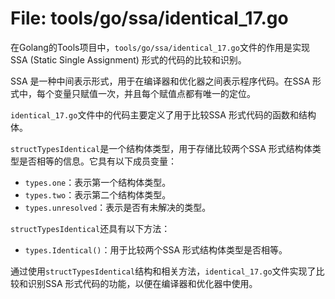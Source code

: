 # File: tools/go/ssa/identical_17.go

在Golang的Tools项目中，`tools/go/ssa/identical_17.go`文件的作用是实现SSA (Static Single Assignment) 形式的代码的比较和识别。

SSA 是一种中间表示形式，用于在编译器和优化器之间表示程序代码。在SSA 形式中，每个变量只赋值一次，并且每个赋值点都有唯一的定位。

`identical_17.go`文件中的代码主要定义了用于比较SSA 形式代码的函数和结构体。

`structTypesIdentical`是一个结构体类型，用于存储比较两个SSA 形式结构体类型是否相等的信息。它具有以下成员变量：
- `types.one`：表示第一个结构体类型。
- `types.two`：表示第二个结构体类型。
- `types.unresolved`：表示是否有未解决的类型。

`structTypesIdentical`还具有以下方法：
- `types.Identical()`：用于比较两个SSA 形式结构体类型是否相等。

通过使用`structTypesIdentical`结构和相关方法，`identical_17.go`文件实现了比较和识别SSA 形式代码的功能，以便在编译器和优化器中使用。

